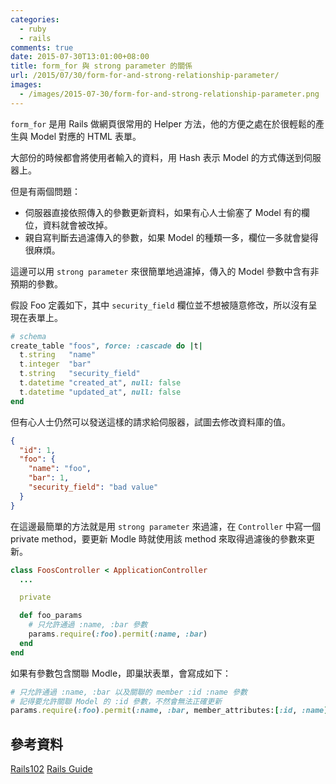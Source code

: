 ```yaml
---
categories:
  - ruby
  - rails
comments: true
date: 2015-07-30T13:01:00+08:00
title: form_for 與 strong parameter 的關係
url: /2015/07/30/form-for-and-strong-relationship-parameter/
images:
  - /images/2015-07-30/form-for-and-strong-relationship-parameter.png
---
```


`form_for` 是用 Rails 做網頁很常用的 Helper 方法，他的方便之處在於很輕鬆的產生與 Model 對應的 HTML 表單。

大部份的時候都會將使用者輸入的資料，用 Hash 表示 Model 的方式傳送到伺服器上。

但是有兩個問題：

* 伺服器直接依照傳入的參數更新資料，如果有心人士偷塞了 Model 有的欄位，資料就會被改掉。
* 親自寫判斷去過濾傳入的參數，如果 Model 的種類一多，欄位一多就會變得很麻煩。

這邊可以用 `strong parameter` 來很簡單地過濾掉，傳入的 Model 參數中含有非預期的參數。

假設 Foo 定義如下，其中 `security_field` 欄位並不想被隨意修改，所以沒有呈現在表單上。

```ruby
# schema
create_table "foos", force: :cascade do |t|
  t.string   "name"
  t.integer  "bar"
  t.string   "security_field"
  t.datetime "created_at", null: false
  t.datetime "updated_at", null: false
end
```

但有心人士仍然可以發送這樣的請求給伺服器，試圖去修改資料庫的值。

```json
{
  "id": 1,
  "foo": {
    "name": "foo",
    "bar": 1,
    "security_field": "bad value"
  }
}
```

在這邊最簡單的方法就是用 `strong parameter` 來過濾，在 `Controller` 中寫一個 private method，要更新 Modle 時就使用該 method 來取得過濾後的參數來更新。

```ruby
class FoosController < ApplicationController
  ...

  private

  def foo_params
    # 只允許通過 :name, :bar 參數
  	params.require(:foo).permit(:name, :bar)
  end
end
```

如果有參數包含關聯 Modle，即巢狀表單，會寫成如下：

```ruby
# 只允許通過 :name, :bar 以及關聯的 member :id :name 參數
# 記得要允許關聯 Model 的 :id 參數，不然會無法正確更新
params.require(:foo).permit(:name, :bar, member_attributes:[:id, :name])
```

## 參考資料

[Rails102](http://rocodev.gitbooks.io/rails-102/content/chapter1-mvc/c/strong_parameters.html)
[Rails Guide](http://guides.rubyonrails.org/action_controller_overview.html#strong-parameters)